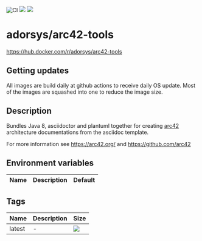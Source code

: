 ![CI](https://github.com/adorsys-containers/arc42-tools/workflows/CI/badge.svg?branch=master)
[![](https://img.shields.io/docker/pulls/adorsys/arc42-tools.svg?logo=docker)](https://hub.docker.com/r/adorsys/arc42-tools)
[![](https://img.shields.io/docker/stars/adorsys/arc42-tools.svg?logo=docker)](https://hub.docker.com/r/adorsys/arc42-tools)

# adorsys/arc42-tools

https://hub.docker.com/r/adorsys/arc42-tools

## Getting updates

All images are build daily at github actions to receive daily OS update. Most of the images are squashed into one to
reduce the image size.

## Description

Bundles Java 8, asciidoctor and plantuml together for creating [arc42](https://arc42.org/) architecture documentations
from the asciidoc template.

For more information see <https://arc42.org/> and <https://github.com/arc42>

## Environment variables

| Name | Description | Default |
| ---- | ----------- | ------- |

## Tags

| Name | Description | Size |
| ---- | ----------- | ---- |
| latest | - | [![](https://img.shields.io/microbadger/image-size/adorsys/arc42-tools.svg?style=flat-square)](https://microbadger.com/images/adorsys/arc42-tools) |

